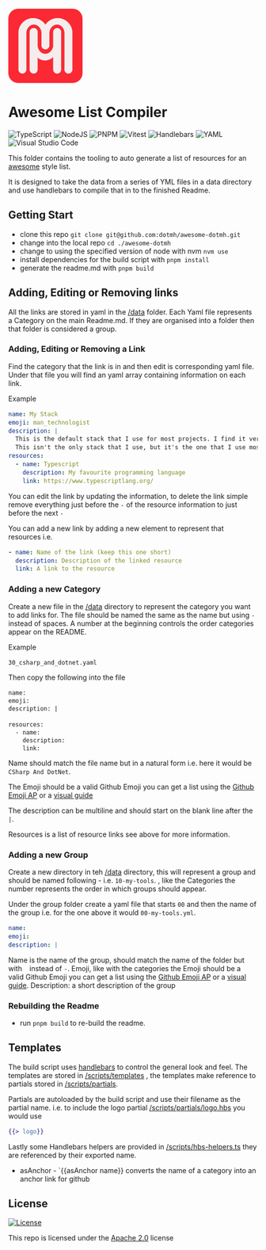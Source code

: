 ![DotMH](https://github.com/dotmh/dotmh/raw/master/logo.png)

# Awesome List Compiler

![TypeScript](https://img.shields.io/badge/typescript-%23007ACC.svg?style=for-the-badge&logo=typescript&logoColor=white)
![NodeJS](https://img.shields.io/badge/node.js-6DA55F?style=for-the-badge&logo=node.js&logoColor=white)
![PNPM](https://img.shields.io/badge/pnpm-%234a4a4a.svg?style=for-the-badge&logo=pnpm&logoColor=f69220)
![Vitest](https://img.shields.io/badge/-Vitest-252529?style=for-the-badge&logo=vitest&logoColor=FCC72B)
![Handlebars](https://img.shields.io/badge/Handlebars-%23000000?style=for-the-badge&logo=Handlebars.js&logoColor=white)
![YAML](https://img.shields.io/badge/yaml-%23ffffff.svg?style=for-the-badge&logo=yaml&logoColor=151515)
![Visual Studio Code](https://img.shields.io/badge/Visual%20Studio%20Code-0078d7.svg?style=for-the-badge&logo=visual-studio-code&logoColor=white)

This folder contains the tooling to auto generate a list of resources for an [awesome](https://github.com/sindresorhus/awesome) style list.

It is designed to take the data from a series of YML files in a data directory and use handlebars to compile that in to the finished Readme.

## Getting Start

- clone this repo `git clone git@github.com:dotmh/awesome-dotmh.git`
- change into the local repo `cd ./awesome-dotmh`
- change to using the specified version of node with nvm `nvm use`
- install dependencies for the build script with `pnpm install`
- generate the readme.md with `pnpm build`

## Adding, Editing or Removing links

All the links are stored in yaml in the [/data](/data) folder. Each Yaml file represents a Category on the
main Readme.md. If they are organised into a folder then that folder is considered a group.

### Adding, Editing or Removing a Link

Find the category that the link is in and then edit is corresponding yaml file. Under that file you will
find an yaml array containing information on each link.

Example

```yaml
name: My Stack
emoji: man_technologist
description: |
  This is the default stack that I use for most projects. I find it very productive and easy to work with.
  This isn't the only stack that I use, but it's the one that I use most often.
resources:
  - name: Typescript
    description: My favourite programming language
    link: https://www.typescriptlang.org/
```

You can edit the link by updating the information, to delete the link simple remove everything just before the `-` of the resource information to just before the next `-`

You can add a new link by adding a new element to represent that resources i.e.

```yaml
- name: Name of the link (keep this one short)
  description: Description of the linked resource
  link: A link to the resource
```

### Adding a new Category

Create a new file in the [/data](/data) directory to represent the category you want to add links for. The file should be named the same as the name but using `-` instead of spaces. A number at the beginning controls the order categories appear on the README.

Example

```
30_csharp_and_dotnet.yaml
```

Then copy the following into the file

```
name:
emoji:
description: |

resources:
  - name:
    description:
    link:
```

Name should match the file name but in a natural form i.e. here it would be `CSharp And DotNet`.

The Emoji should be a valid Github Emoji you can get a list using the [Github Emoji AP](https://api.github.com/emojis) or a [visual guide](https://gitmoji.dev/)

The description can be multiline and should start on the blank line after the `|`.

Resources is a list of resource links see above for more information.

### Adding a new Group

Create a new directory in teh [/data](/data) directory, this will represent a group and should be named following <number>-<name> i.e. `10-my-tools`. , like the Categories the number represents the order in which
groups should appear.

Under the group folder create a yaml file that starts `00` and then the name of the group i.e. for the one above it would `00-my-tools.yml`.

```yaml
name:
emoji:
description: |
```

Name is the name of the group, should match the name of the folder but with ` ` instead of `-`.
Emoji, like with the categories the Emoji should be a valid Github Emoji you can get a list using the [Github Emoji AP](https://api.github.com/emojis) or a [visual guide](https://gitmoji.dev/).
Description: a short description of the group

### Rebuilding the Readme

- run `pnpm build` to re-build the readme.

## Templates

The build script uses [handlebars](https://handlebarsjs.com/) to control the general look and feel.
The templates are stored in [/scripts/templates](/scripts/templates) , the templates make reference to
partials stored in [/scripts/partials](/scripts/partials).

Partials are autoloaded by the build script and use their filename as the partial name.
i.e. to include the logo partial [/scripts/partials/logo.hbs](/scripts/partials/logo.hbs) you would use

```handlebars
{{> logo}}
```

Lastly some Handlebars helpers are provided in [/scripts/hbs-helpers.ts](/scripts/hbs-helpers.ts) they are
referenced by their exported name.

- asAnchor - `{{asAnchor name}} converts the name of a category into an anchor link for github

## License

[![License](https://img.shields.io/badge/License-Apache_2.0-blue.svg?style=for-the-badge&)](https://opensource.org/licenses/Apache-2.0)

This repo is licensed under the [Apache 2.0](https://opensource.org/license/apache-2-0) license
